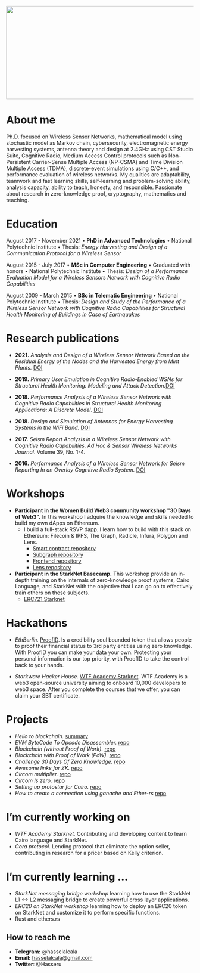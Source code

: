 <!--

 ### Hi there 👋
**hasselalcala/hasselalcala** is a ✨ _special_ ✨ repository because its `README.md` (this file) appears on your GitHub profile.

Here are some ideas to get you started:

- 🔭 I’m currently working on ...
- 🌱 I’m currently learning ...
- 👯 I’m looking to collaborate on ...
- 🤔 I’m looking for help with ...
- 💬 Ask me about ...
- 📫 How to reach me: ...
- 😄 Pronouns: ...
- ⚡ Fun fact: ...
-->

<p align="center">
  <img width="660" height="250" src="https://user-images.githubusercontent.com/83148363/223574666-6f928455-22a0-4e56-8dc7-ec152a827743.png">
</p>



# About me
Ph.D. focused on Wireless Sensor Networks, mathematical model using stochastic model as Markov chain, cybersecurity, electromagnetic energy harvesting systems, antenna theory and design at 2.4GHz using CST Studio Suite, Cognitive Radio, Medium Access Control protocols such as Non-Persistent Carrier-Sense Multiple Access (NP-CSMA) and Time Division Multiple Access (TDMA), discrete-event simulations using C/C++, and performance evaluation of wireless networks. My qualities are adaptability, teamwork and fast learning skills, self-learning and problem-solving ability, analysis capacity, ability to teach, honesty, and responsible. Passionate about research in zero-knowledge proof, cryptography, mathematics and teaching.

# Education

August 2017 - November 2021 • **PhD in Advanced Technologies** • National Polytechnic Institute • Thesis: *Energy Harvesting and Design of a Communication Protocol for a Wireless Sensor* 

August 2015 - July 2017 • **MSc in Computer Engineering** • Graduated with honors • National Polytechnic Institute • Thesis: *Design of a Performance Evaluation Model for a Wireless Sensors Network with Cognitive Radio Capabilities*

August 2009 - March 2015 • **BSc in Telematic Engineering** • National Polytechnic Institute • Thesis: *Design and Study of the Performance of a Wireless Sensor Network with Cognitive Radio Capabilities for Structural Health Monitoring of Buildings in Case of Earthquakes*

# Research publications

- **2021.** *Analysis and Design of a Wireless Sensor Network Based on the Residual Energy of the Nodes and the Harvested Energy from Mint Plants.* [DOI](https://doi.org/10.1155/2021/6655967) 

- **2019.** *Primary User Emulation in Cognitive Radio-Enabled WSNs for Structural Health Monitoring: Modeling and Attack Detection.*[DOI](https://doi.org/10.1155/2019/6950534)

- **2018.** *Performance Analysis of a Wireless Sensor Network with Cognitive Radio Capabilities in Structural Health Monitoring Applications: A Discrete Model.* [DOI](https://doi.org/10.1177/1550147718774001)

- **2018.** *Design and Simulation of Antennas for Energy Harvesting Systems in the WiFi Band.* [DOI](https://doi.org/10.1007/978-3-030-03763-5_5)

- **2017.** *Seism Report Analysis in a Wireless Sensor Network with Cognitive Radio Capabilities. Ad Hoc & Sensor Wireless Networks Journal*. Volume 39, No. 1-4. 

- **2016.** *Performance Analysis of a Wireless Sensor Network for Seism Reporting In an Overlay Cognitive Radio System.* [DOI](https://doi.org/10.1109/WAINA.2016.43)

# Workshops

- **Participant in the Women Build Web3 community workshop "30 Days of Web3".** In this workshop I adquire the knowledge and skills needed to build my own dApps on Ethereum.
    -  I build a full-stack RSVP dapp. I learn how to build with this stack on Ethereum: Filecoin & IPFS, The Graph, Radicle, Infura, Polygon and Lens.
       -  [Smart contract repository](https://github.com/hasselalcala/web3rsvp)
       -  [Subgraph repository](https://github.com/hasselalcala/web3rsvp-subgraph-code)
       -  [Frontend repository](https://github.com/hasselalcala/web3RSVP-frontend-starter)
       -  [Lens repository](https://github.com/hasselalcala/lens-api-starter)
- **Participant in the StarkNet Basecamp.** This workshop provide an in-depth training on the internals of zero-knowledge proof systems, Cairo Language, and StarkNet with the objective that I can go on to effectively train others on these subjects.
    - [ERC721 Starknet](https://github.com/hasselalcala/workshop_ERC721_Starknet)

# Hackathons
- *EthBerlin.* [ProofID](https://github.com/hasselalcala/proofID). Is a credibility soul bounded token that allows people to proof their financial status to 3rd party entities using zero knowledge. With ProofID you can make your data your own. Protecting your personal information is our top priority, with ProofID to take the control back to your hands.

- *Starkware Hacker House.* [WTF Academy Starknet](https://github.com/hasselalcala/WTF-Academy-StarkNet-Hackathon). WTF Academy is a web3 open-source university aiming to onboard 10,000 developers to web3 space. After you complete the courses that we offer, you can claim your SBT certificate.

# Projects

- *Hello to blockchain.* [summary](https://github.com/hasselalcala/hasselalcala/blob/main/Hello%20to%20blockchain.md)
- *EVM ByteCode To Opcode Disassembler.* [repo](https://github.com/hasselalcala/evmDisassembler)
- *Blockchain (without Proof of Work).* [repo](https://github.com/hasselalcala/blockchain)
- *Blockchain with Proof of Work (PoW).* [repo](https://github.com/hasselalcala/basicBlockchainPow)
- *Challenge 30 Days Of Zero Knowledge.* [repo](https://github.com/hasselalcala/DaysOfZeroKnowledge)
- *Awesome links for ZK.* [repo](https://github.com/hasselalcala/Awesome-Links-For-ZK)
- *Circom multiplier.* [repo](https://github.com/hasselalcala/circomMultiplier)
- *Circom Is zero.* [repo](https://github.com/hasselalcala/isZero_circom)
- *Setting up protostar for Cairo.* [repo](https://github.com/hasselalcala/setting-up-protostar-for-cairo)
- *How to create a connection using ganache and Ether-rs* [repo](https://github.com/hasselalcala/rust_using_ether-rs)

# I’m currently working on

- *WTF Academy Starknet.* Contributing and developing content to learn Cairo language and StarkNet.
- *Cora protocol.* Lending protocol that eliminate the option seller, contributing in research for a pricer based on Kelly criterion.

# I’m currently learning ...

- *StarkNet messaging bridge workshop* learning how to use the StarkNet L1 <-> L2 messaging bridge to create powerful cross layer applications.
- *ERC20 on StarkNet workshop* learning how to deploy an ERC20 token on StarkNet and customize it to perform specific functions. 
- Rust and ethers.rs

## How to reach me

- **Telegram:** @hasselalcala
- **Email:** hasselalcala@gmail.com
- **Twitter**: @Hasseru


